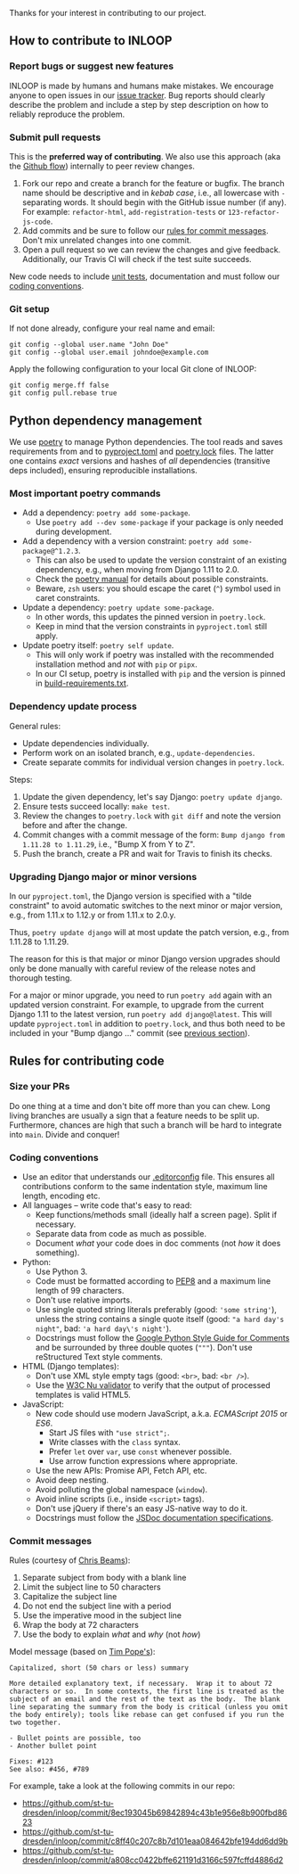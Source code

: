 Thanks for your interest in contributing to our project.

## How to contribute to INLOOP

### Report bugs or suggest new features

INLOOP is made by humans and humans make mistakes. We encourage anyone to open issues in
our [issue tracker][inloop-issues]. Bug reports should clearly describe the problem and
include a step by step description on how to reliably reproduce the problem.


### Submit pull requests

This is the **preferred way of contributing**. We also use this approach (aka the
[Github flow][gh-flow]) internally to peer review changes.

1. Fork our repo and create a branch for the feature or bugfix. The branch name should be
   descriptive and in _kebab case_, i.e., all lowercase with `-` separating words. It should
   begin with the GitHub issue number (if any). For example: `refactor-html`,
   `add-registration-tests` or `123-refactor-js-code`.
2. Add commits and be sure to follow our [rules for commit messages](#commit-messages).
   Don't mix unrelated changes into one commit.
3. Open a pull request so we can review the changes and give feedback. Additionally,
   our Travis CI will check if the test suite succeeds.

New code needs to include [unit tests][django-testing], documentation and must follow our [coding
conventions](#coding-conventions).


### Git setup

If not done already, configure your real name and email:

    git config --global user.name "John Doe"
    git config --global user.email johndoe@example.com

Apply the following configuration to your local Git clone of INLOOP:

    git config merge.ff false
    git config pull.rebase true


## Python dependency management

We use [poetry](https://python-poetry.org/) to manage Python dependencies.
The tool reads and saves requirements from and to [pyproject.toml](pyproject.toml)
and [poetry.lock](poetry.lock) files. The latter one contains _exact_ versions
and hashes of _all_ dependencies (transitive deps included), ensuring
reproducible installations.

### Most important poetry commands

* Add a dependency: `poetry add some-package`.
  * Use `poetry add --dev some-package` if your package is only needed during development.
* Add a dependency with a version constraint: `poetry add some-package@^1.2.3`.
  * This can also be used to update the version constraint of an
    existing dependency, e.g., when moving from Django 1.11 to 2.0.
  * Check the [poetry manual](https://python-poetry.org/docs/dependency-specification/)
    for details about possible constraints.
  * Beware, `zsh` users: you should escape the caret (`^`) symbol used in caret constraints.
* Update a dependency: `poetry update some-package`.
  * In other words, this updates the pinned version in `poetry.lock`.
  * Keep in mind that the version constraints in `pyproject.toml` still apply.
* Update poetry itself: `poetry self update`.
  * This will only work if poetry was installed with the recommended installation method
    and _not_ with `pip` or `pipx`.
  * In our CI setup, poetry is installed with `pip` and the version is pinned in
    [build-requirements.txt](build-requirements.txt).

### Dependency update process

General rules:
* Update dependencies individually.
* Perform work on an isolated branch, e.g., `update-dependencies`.
* Create separate commits for individual version changes in `poetry.lock`.

Steps:
1. Update the given dependency, let's say Django: `poetry update django`.
2. Ensure tests succeed locally: `make test`.
3. Review the changes to `poetry.lock` with `git diff` and note the
   version before and after the change.
4. Commit changes with a commit message of the form:
   `Bump django from 1.11.28 to 1.11.29`, i.e., "Bump X from Y to Z".
5. Push the branch, create a PR and wait for Travis to finish its checks.

### Upgrading Django major or minor versions

In our `pyproject.toml`, the Django version is specified with a "tilde constraint"
to avoid automatic switches to the next minor or major version, e.g., from 1.11.x
to 1.12.y or from 1.11.x to 2.0.y.

Thus, `poetry update django` will at most update the patch version, e.g., from
1.11.28 to 1.11.29.

The reason for this is that major or minor Django version upgrades should only
be done manually with careful review of the release notes and thorough testing.

For a major or minor upgrade, you need to run `poetry add` again with an updated
version constraint. For example, to upgrade from the current Django 1.11 to the
latest version, run `poetry add django@latest`. This will update `pyproject.toml`
in addition to `poetry.lock`, and thus both need to be included in your
"Bump django …" commit (see [previous section](#dependency-update-process)).


## Rules for contributing code

### Size your PRs

Do one thing at a time and don't bite off more than you can chew. Long living branches are
usually a sign that a feature needs to be split up. Furthermore, chances are high that such a
branch will be hard to integrate into `main`. Divide and conquer!


### Coding conventions

* Use an editor that understands our [.editorconfig](.editorconfig) file. This ensures all
  contributions conform to the same indentation style, maximum line length, encoding etc.
* All languages – write code that's easy to read:
  * Keep functions/methods small (ideally half a screen page). Split if necessary.
  * Separate data from code as much as possible.
  * Document _what_ your code does in doc comments (not _how_ it does something).
* Python:
  * Use Python 3.
  * Code must be formatted according to [PEP8][pep8] and a maximum line length of 99 characters.
  * Don't use relative imports.
  * Use single quoted string literals preferably (good: `'some string'`), unless the string contains
    a single quote itself (good: `"a hard day's night"`, bad: `'a hard day\'s night'`).
  * Docstrings must follow the [Google Python Style Guide for Comments][google-style] and be
    surrounded by three double quotes (`"""`). Don't use reStructured Text style comments.
* HTML (Django templates):
  * Don't use XML style empty tags (good: `<br>`, bad: `<br />`).
  * Use the [W3C Nu validator][nu-validator] to verify that the output of processed templates is
    valid HTML5.
* JavaScript:
  * New code should use modern JavaScript, a.k.a. _ECMAScript 2015_ or _ES6_.
    * Start JS files with `"use strict";`.
    * Write classes with the `class` syntax.
    * Prefer `let` over `var`, use `const` whenever possible.
    * Use arrow function expressions where appropriate.
  * Use the new APIs: Promise API, Fetch API, etc.
  * Avoid deep nesting.
  * Avoid polluting the global namespace (`window`).
  * Avoid inline scripts (i.e., inside `<script>` tags).
  * Don't use jQuery if there's an easy JS-native way to do it.
  * Docstrings must follow the [JSDoc documentation specifications][jsdoc].


### Commit messages

Rules (courtesy of [Chris Beams][good-commits1]):

1. Separate subject from body with a blank line
2. Limit the subject line to 50 characters
3. Capitalize the subject line
4. Do not end the subject line with a period
5. Use the imperative mood in the subject line
6. Wrap the body at 72 characters
7. Use the body to explain _what_ and _why_ (not _how_)

Model message (based on [Tim Pope's][good-commits2]):

    Capitalized, short (50 chars or less) summary

    More detailed explanatory text, if necessary.  Wrap it to about 72
    characters or so.  In some contexts, the first line is treated as the
    subject of an email and the rest of the text as the body.  The blank
    line separating the summary from the body is critical (unless you omit
    the body entirely); tools like rebase can get confused if you run the
    two together.

    - Bullet points are possible, too
    - Another bullet point

    Fixes: #123
    See also: #456, #789

For example, take a look at the following commits in our repo:

- https://github.com/st-tu-dresden/inloop/commit/8ec193045b69842894c43b1e956e8b900fbd8623
- https://github.com/st-tu-dresden/inloop/commit/c8ff40c207c8b7d101eaa084642bfe194dd6dd9b
- https://github.com/st-tu-dresden/inloop/commit/a808cc0422bffe621191d3166c597fcffd4886d2


[django-testing]: https://docs.djangoproject.com/en/stable/topics/testing/
[inloop-issues]: https://github.com/st-tu-dresden/inloop/issues
[pep8]: https://www.python.org/dev/peps/pep-0008/
[google-style]: https://github.com/google/styleguide/blob/gh-pages/pyguide.md#38-comments-and-docstrings
[gh-flow]: https://guides.github.com/introduction/flow/
[good-commits1]: http://chris.beams.io/posts/git-commit/
[good-commits2]: http://tbaggery.com/2008/04/19/a-note-about-git-commit-messages.html
[nu-validator]: https://validator.w3.org/nu/
[jsdoc]: https://devdocs.io/jsdoc/
